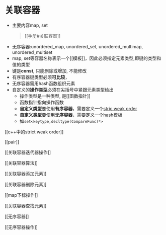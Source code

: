 # 关联容器

- 主要内容map, set
  > [[手册#关联容器]]
- 无序容器:unordered_map, unordered_set, unordered_multimap, unordered_multiset
- map, set等容器名称表示一个[[模板]]，因此必须指定元素类型,即键的类型和值的类型
- 键是**const**, 只能删除或增加, 不能修改
- 有序容器键类型必须**可比较**，
- 无序容器需用hash函数组织元素
- 自定义的**操作类型**必须在尖括号中紧跟元素类型给出
  - 操作类型是一种类型, 是[[函数指针]]
  - 函数指针指向操作函数
  - **自定义类型**要使用**有序容器**，需要定义一个[stric weak order](https://en.wikipedia.org/wiki/Weak_ordering)
  - **自定义类型**要使用**无序容器**，需要定义一个hash模板
  - 如`set<keytype,decltype(CompareFunc)*>`

[[c++中的strict weak order]]

[[pair]]

[[关联容器迭代器操作]]

[[关联容器算法]]

[[关联容器添加元素]]

[[关联容器删除元素]]

[[map下标操作]]

[[关联容器查找元素]]

[[无序容器]]

[[无序容器操作]]